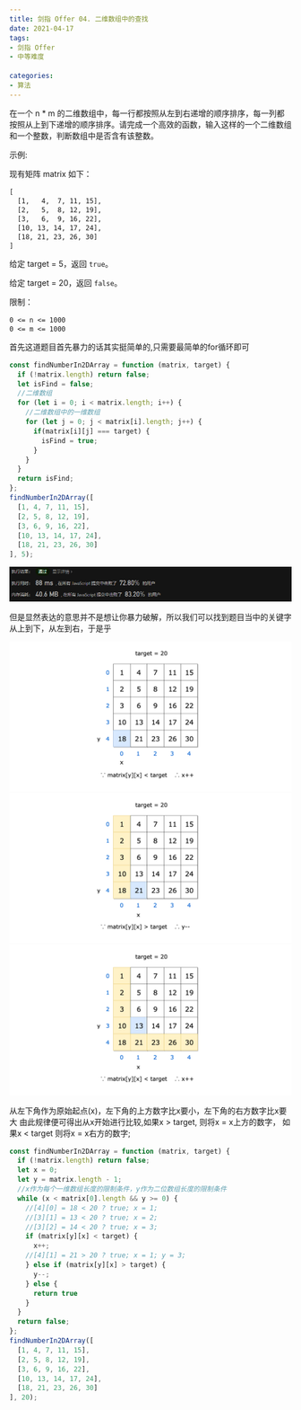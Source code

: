 ```yaml
---
title: 剑指 Offer 04. 二维数组中的查找
date: 2021-04-17
tags:
- 剑指 Offer
- 中等难度

categories:
- 算法
---
```


在一个 n * m 的二维数组中，每一行都按照从左到右递增的顺序排序，每一列都按照从上到下递增的顺序排序。请完成一个高效的函数，输入这样的一个二维数组和一个整数，判断数组中是否含有该整数。

示例:

现有矩阵 matrix 如下：
```
[
  [1,   4,  7, 11, 15],
  [2,   5,  8, 12, 19],
  [3,   6,  9, 16, 22],
  [10, 13, 14, 17, 24],
  [18, 21, 23, 26, 30]
]
```
给定 target = 5，返回 ``true``。

给定 target = 20，返回 ``false``。

限制：

````
0 <= n <= 1000
0 <= m <= 1000
````

首先这道题目首先暴力的话其实挺简单的,只需要最简单的for循环即可
````javascript
const findNumberIn2DArray = function (matrix, target) {
  if (!matrix.length) return false;
  let isFind = false;
  //二维数组
  for (let i = 0; i < matrix.length; i++) {
    //二维数组中的一维数组
    for (let j = 0; j < matrix[i].length; j++) {
      if(matrix[i][j] === target) {
        isFind = true;
      }
    }
  }
  return isFind;
};
findNumberIn2DArray([
  [1, 4, 7, 11, 15],
  [2, 5, 8, 12, 19],
  [3, 6, 9, 16, 22],
  [10, 13, 14, 17, 24],
  [18, 21, 23, 26, 30]
], 5);
````

![findNumberIn2DArray](https://raw.githubusercontent.com/HyoukaM/HyoukaM.github.io/docs/docs/.vuepress/public/findNumberIn2DArray/findNumberIn2DArray.png)

但是显然表达的意思并不是想让你暴力破解，所以我们可以找到题目当中的关键字
从上到下，从左到右，于是乎

![](https://raw.githubusercontent.com/HyoukaM/HyoukaM.github.io/docs/docs/.vuepress/public/findNumberIn2DArray/img.png)
![](https://raw.githubusercontent.com/HyoukaM/HyoukaM.github.io/docs/docs/.vuepress/public/findNumberIn2DArray/img_1.png)
![](https://raw.githubusercontent.com/HyoukaM/HyoukaM.github.io/docs/docs/.vuepress/public/findNumberIn2DArray/img_2.png)

从左下角作为原始起点(x)，左下角的上方数字比x要小，左下角的右方数字比x要大
由此规律便可得出从x开始进行比较,如果x > target, 则将x = x上方的数字，
如果x < target 则将x = x右方的数字;

``` javascript
const findNumberIn2DArray = function (matrix, target) {
  if (!matrix.length) return false;
  let x = 0;
  let y = matrix.length - 1;
  //x作为每个一维数组长度的限制条件，y作为二位数组长度的限制条件
  while (x < matrix[0].length && y >= 0) {
    //[4][0] = 18 < 20 ? true; x = 1;
    //[3][1] = 13 < 20 ? true; x = 2;
    //[3][2] = 14 < 20 ? true; x = 3;
    if (matrix[y][x] < target) {
      x++;
    //[4][1] = 21 > 20 ? true; x = 1; y = 3; 
    } else if (matrix[y][x] > target) {
      y--;
    } else {
      return true
    }
  }
  return false;
};
findNumberIn2DArray([
  [1, 4, 7, 11, 15],
  [2, 5, 8, 12, 19],
  [3, 6, 9, 16, 22],
  [10, 13, 14, 17, 24],
  [18, 21, 23, 26, 30]
], 20);
```
